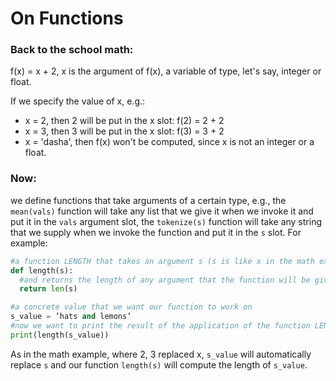 # On Functions

### Back to the school math:

f(x) = x + 2, x is the argument of f(x), a variable of type, let's say, integer or float.

If we specify the value of x, e.g.:

* x = 2, then 2 will be put in the x slot: f(2) = 2 + 2
* x = 3, then 3 will be put in the x slot: f(3) = 3 + 2
* x = 'dasha', then f(x) won't be computed, since x is not an integer or a float.

### Now:

we define functions that take arguments of a certain type, e.g., the `mean(vals)` function will take any list that we give it when we invoke it and put it in the `vals` argument slot, the `tokenize(s)` function will take any string that we supply when we invoke the function and put it in the `s` slot. For example:

```python
#a function LENGTH that takes an argument s (s is like x in the math example above, it just signals that our function needs an argument)
def length(s):
  #and returns the length of any argument that the function will be given
  return len(s)

#a concrete value that we want our function to work on
s_value = ’hats and lemons’  
#now we want to print the result of the application of the function LENGTH to a concrete argument s_value = 'hats and lemons'
print(length(s_value))
```
As in the math example, where 2, 3 replaced x, `s_value` will automatically replace `s` and our function `length(s)` will compute the length of `s_value`.
